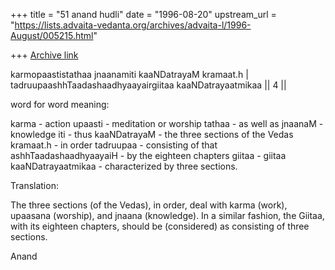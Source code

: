 +++
title = "51 anand hudli"
date = "1996-08-20"
upstream_url = "https://lists.advaita-vedanta.org/archives/advaita-l/1996-August/005215.html"

+++
[Archive link](https://lists.advaita-vedanta.org/archives/advaita-l/1996-August/005215.html)

 karmopaastistathaa jnaanamiti kaaNDatrayaM kramaat.h |
 tadruupaashhTaadashaadhyaayairgiitaa kaaNDatrayaatmikaa || 4 ||

 word for word meaning:

 karma - action
 upaasti - meditation or worship
 tathaa - as well as
 jnaanaM - knowledge
 iti - thus
 kaaNDatrayaM - the three sections of the Vedas
 kramaat.h - in order
 tadruupaa - consisting of that
 ashhTaadashaadhyaayaiH - by the eighteen chapters
 giitaa - giitaa
 kaaNDatrayaatmikaa - characterized by three sections.

 Translation:

  The three sections (of the Vedas), in order, deal with karma (work),
  upaasana (worship), and jnaana (knowledge). In a similar fashion,
  the Giitaa, with its eighteen chapters, should be (considered) as
  consisting of  three sections.

Anand

